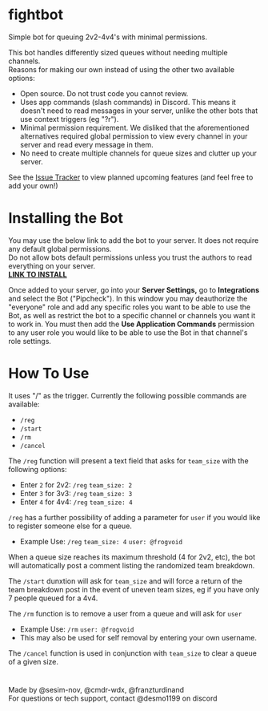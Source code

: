 # fightbot
Simple bot for queuing 2v2-4v4's with minimal permissions.  

This bot handles differently sized queues without needing multiple channels.  
Reasons for making our own instead of using the other two available options:
 - Open source. Do not trust code you cannot review.
 - Uses app commands (slash commands) in Discord. This means it doesn't need to read messages in your server, unlike the other bots that use context triggers (eg "?r").
 - Minimal permission requirement. We disliked that the aforementioned alternatives required global permission to view every channel in your server and read every message in them.
 - No need to create multiple channels for queue sizes and clutter up your server.

See the [Issue Tracker](https://github.com/FranzTurdinand/fightbot/issues) to view planned upcoming features (and feel free to add your own!)

# Installing the Bot  
You may use the below link to add the bot to your server. It does not require any default global permissions.  
Do not allow bots default permissions unless you trust the authors to read everything on your server.  
[**LINK TO INSTALL**](https://discord.com/oauth2/authorize?client_id=1399703839656902718)  

Once added to your server, go into your **Server Settings,** go to **Integrations** and select the Bot ("Pipcheck"). In this window you may deauthorize the "everyone" role and add any specific roles you want to be able to use the Bot, as well as restrict the bot to a specific channel or channels you want it to work in.
You must then add the **Use Application Commands** permission to any user role you would like to be able to use the Bot in that channel's role settings.


# How To Use

It uses "/" as the trigger. Currently the following possible commands are available:
 - `/reg`
 - `/start`
 - `/rm`
 - `/cancel`

The `/reg` function will present a text field that asks for `team_size` with the following options:  
 - Enter `2` for 2v2: `/reg` `team_size: 2`  
 - Enter `3` for 3v3: `/reg` `team_size: 3`  
 - Enter `4` for 4v4: `/reg` `team_size: 4`
   
`/reg` has a further possibility of adding a parameter for `user` if you would like to register someone else for a queue.
 - Example Use: `/reg` `team_size: 4` `user: @frogvoid`

When a queue size reaches its maximum threshold (4 for 2v2, etc), the bot will automatically post a comment listing the randomized team breakdown.  

The `/start` dunxtion will ask for `team_size` and will force a return of the team breakdown post in the event of uneven team sizes, eg if you have only 7 people queued for a 4v4.

The `/rm` function is to remove a user from a queue and will ask for `user`  
 - Example Use: `/rm` `user: @frogvoid`
 - This may also be used for self removal by entering your own username.

The `/cancel` function is used in conjunction with `team_size` to clear a queue of a given size.

#  
Made by @sesim-nov, @cmdr-wdx, @franzturdinand  
For questions or tech support, contact @desmo1199 on discord
